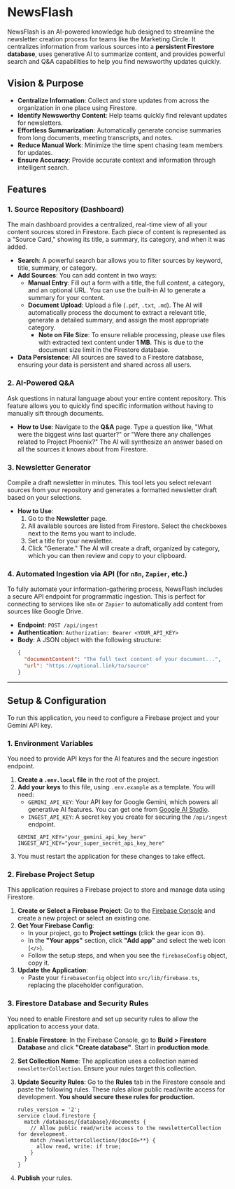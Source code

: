 
# NewsFlash

NewsFlash is an AI-powered knowledge hub designed to streamline the newsletter creation process for teams like the Marketing Circle. It centralizes information from various sources into a **persistent Firestore database**, uses generative AI to summarize content, and provides powerful search and Q&A capabilities to help you find newsworthy updates quickly.

## Vision & Purpose

- **Centralize Information**: Collect and store updates from across the organization in one place using Firestore.
- **Identify Newsworthy Content**: Help teams quickly find relevant updates for newsletters.
- **Effortless Summarization**: Automatically generate concise summaries from long documents, meeting transcripts, and notes.
- **Reduce Manual Work**: Minimize the time spent chasing team members for updates.
- **Ensure Accuracy**: Provide accurate context and information through intelligent search.

## Features

### 1. Source Repository (Dashboard)

The main dashboard provides a centralized, real-time view of all your content sources stored in Firestore. Each piece of content is represented as a "Source Card," showing its title, a summary, its category, and when it was added.

- **Search**: A powerful search bar allows you to filter sources by keyword, title, summary, or category.
- **Add Sources**: You can add content in two ways:
  - **Manual Entry**: Fill out a form with a title, the full content, a category, and an optional URL. You can use the built-in AI to generate a summary for your content.
  - **Document Upload**: Upload a file (`.pdf`, `.txt`, `.md`). The AI will automatically process the document to extract a relevant title, generate a detailed summary, and assign the most appropriate category.
    - **Note on File Size**: To ensure reliable processing, please use files with extracted text content under **1 MB**. This is due to the document size limit in the Firestore database.
- **Data Persistence**: All sources are saved to a Firestore database, ensuring your data is persistent and shared across all users.

### 2. AI-Powered Q&A

Ask questions in natural language about your entire content repository. This feature allows you to quickly find specific information without having to manually sift through documents.

- **How to Use**: Navigate to the **Q&A** page. Type a question like, "What were the biggest wins last quarter?" or "Were there any challenges related to Project Phoenix?" The AI will synthesize an answer based on all the sources it knows about from Firestore.

### 3. Newsletter Generator

Compile a draft newsletter in minutes. This tool lets you select relevant sources from your repository and generates a formatted newsletter draft based on your selections.

- **How to Use**:
  1. Go to the **Newsletter** page.
  2. All available sources are listed from Firestore. Select the checkboxes next to the items you want to include.
  3. Set a title for your newsletter.
  4. Click "Generate." The AI will create a draft, organized by category, which you can then review and copy to your clipboard.

### 4. Automated Ingestion via API (for `n8n`, `Zapier`, etc.)

To fully automate your information-gathering process, NewsFlash includes a secure API endpoint for programmatic ingestion. This is perfect for connecting to services like `n8n` or `Zapier` to automatically add content from sources like Google Drive.

- **Endpoint**: `POST /api/ingest`
- **Authentication**: `Authorization: Bearer <YOUR_API_KEY>`
- **Body**: A JSON object with the following structure:
  ```json
  {
    "documentContent": "The full text content of your document...",
    "url": "https://optional.link/to/source"
  }
  ```

---

## Setup & Configuration

To run this application, you need to configure a Firebase project and your Gemini API key.

### 1. Environment Variables

You need to provide API keys for the AI features and the secure ingestion endpoint.

1.  **Create a `.env.local` file** in the root of the project.
2.  **Add your keys** to this file, using `.env.example` as a template. You will need:
    *   `GEMINI_API_KEY`: Your API key for Google Gemini, which powers all generative AI features. You can get one from [Google AI Studio](https://aistudio.google.com/app/apikey).
    *   `INGEST_API_KEY`: A secret key you create for securing the `/api/ingest` endpoint.
    ```
    GEMINI_API_KEY="your_gemini_api_key_here"
    INGEST_API_KEY="your_super_secret_api_key_here"
    ```
3.  You must restart the application for these changes to take effect.

### 2. Firebase Project Setup

This application requires a Firebase project to store and manage data using Firestore.

1.  **Create or Select a Firebase Project**: Go to the [Firebase Console](https://console.firebase.google.com/) and create a new project or select an existing one.
2.  **Get Your Firebase Config**:
    *   In your project, go to **Project settings** (click the gear icon ⚙️).
    *   In the **"Your apps"** section, click **"Add app"** and select the web icon (`</>`).
    *   Follow the setup steps, and when you see the `firebaseConfig` object, copy it.
3.  **Update the Application**:
    *   Paste your `firebaseConfig` object into `src/lib/firebase.ts`, replacing the placeholder configuration.

### 3. Firestore Database and Security Rules

You need to enable Firestore and set up security rules to allow the application to access your data.

1.  **Enable Firestore**: In the Firebase Console, go to **Build > Firestore Database** and click **"Create database"**. Start in **production mode**.
2.  **Set Collection Name**: The application uses a collection named `newsletterCollection`. Ensure your rules target this collection.
3.  **Update Security Rules**: Go to the **Rules** tab in the Firestore console and paste the following rules. These rules allow public read/write access for development. **You should secure these rules for production.**

    ```
    rules_version = '2';
    service cloud.firestore {
      match /databases/{database}/documents {
        // Allow public read/write access to the newsletterCollection for development.
        match /newsletterCollection/{docId=**} {
          allow read, write: if true;
        }
      }
    }
    ```
4.  **Publish** your rules.
